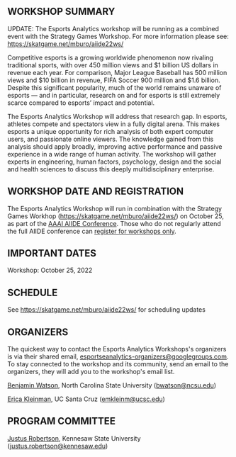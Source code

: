<title></title> <!-- no page title from markdown -->

## WORKSHOP SUMMARY

UPDATE: The Esports Analytics workshop will be running as a combined event with the Strategy Games Workshop. For more information please see: https://skatgame.net/mburo/aiide22ws/

Competitive esports is a growing worldwide phenomenon now rivaling traditional sports, with over 450 million views and $1 billion US dollars in revenue each year. For comparison, Major League Baseball has 500 million views and $10 billion in revenue, FIFA Soccer 900 million and $1.6 billion. Despite this significant popularity, much of the world remains unaware of esports — and in particular, research on and for esports is still extremely scarce compared to esports’ impact and potential.

The Esports Analytics Workshop will address that research gap. In esports, athletes compete and spectators view in a fully digital arena. This makes esports a unique opportunity for rich analysis of both expert computer users, and passionate online viewers. The knowledge gained from this analysis should apply broadly, improving active performance and passive experience in a wide range of human activity. The workshop will gather experts in engineering, human factors, psychology, design and the social and health sciences to discuss this deeply multidisciplinary enterprise.

## WORKSHOP DATE AND REGISTRATION

The Esports Analytics Workshop will run in combination with the Strategy Games Workhop (https://skatgame.net/mburo/aiide22ws/) on October 25, as part of the [AAAI AIIDE Conference](https://sites.google.com/view/aiide-2022/program/workshops). Those who do not regularly attend the full AIIDE conference can [register for workshops only](https://sites.google.com/view/aiide-2022/registration).

## IMPORTANT DATES

Workshop: October 25, 2022

## SCHEDULE

See https://skatgame.net/mburo/aiide22ws/ for scheduling updates

## ORGANIZERS

The quickest way to contact the Esports Analytics Workshops's organizers is via their shared email, <esportseanalytics-organizers@googlegroups.com>. To stay connected to the workshop and its community, send an email to the organizers, they will add you to the workshop's email list.

[Benjamin Watson](https://watson.csc.ncsu.edu), North Carolina State University (<bwatson@ncsu.edu>)

[Erica Kleinman](http://erimedia.us/), UC Santa Cruz (<emkleinm@ucsc.edu>)

## PROGRAM COMMITTEE

[Justus Robertson](https://www.justusrobertson.com/), Kennesaw State University (<justus.robertson@kennesaw.edu>)
